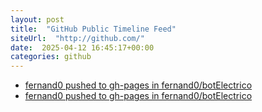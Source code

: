 ```yaml
---
layout: post
title:  "GitHub Public Timeline Feed"
siteUrl:  "http://github.com/"
date:  2025-04-12 16:45:17+00:00
categories: github
---
```

*  [fernand0 pushed to gh-pages in fernand0/botElectrico](https://github.com/fernand0/botElectrico/compare/71b7a81014...747d58ba37)
*  [fernand0 pushed to gh-pages in fernand0/botElectrico](https://github.com/fernand0/botElectrico/compare/956004f4c4...b69c178177)

